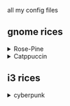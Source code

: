 all my config files

## gnome rices
<details>
  <summary>Rose-Pine</summary>
  
  
![not_found](/images/pine-rose-rice.png)
![not_found](/images/pine-rose-rice2.png)
![not_found](/images/pine-rose-rice3.png)
![not_found](/images/pine-rose-rice4.png)
![not_found](/images/pine-rose-rice5.png)

gnome extentions:
    blur my shell
    dash to dock
    gnome clipboard
    logo menu
    pop shell
    remove app menu
    top bar organizer
    unite
    user theme
    aylur's widgets
    workspace matrix
    Rounded Window Corners


themes for: 

    gnome (/gnome/rices/rose-pine)
    	gtk3
    	gtk4
    	gnome-shell
    	icons
    
	vscode (extentions + /vscodium/vscode_config)
	nvim (mainly from nvChad)
	text editor (gnome/rices/rose-pine/usr....../style.xml)
	alacritty (themes need to be set manually in the .config/alacritty folder)
	ranger (themes need to be set manually in the .config/alacritty folder)
	fierfox (extention)
	tmux
	duckduckgo


## tmux
i install the catppuccin theme for tmux because it looks better then replace the color scheme in theme plugins folder with
```conf
thm_bg="#191724"
thm_fg="#e0def4"
thm_cyan="#9ccfd8"
thm_black="#191724"
thm_gray="#26233a"
thm_magenta="#c4a7e7"
thm_pink="#eb6f92"
thm_red="#de3967"
thm_green="#9ccfd8"
thm_yellow="#f6c177"
thm_blue="#31748f"
thm_orange="#ebbcba"
thm_black4="#6e6a86"
```

plugins folder path example: 

the full config is ~/.config/tmux/plugins/<theme_plugin_name>/color_scheme.tmuxtheme

in my case it was ~/.config/tmux/plugins/tmux/catppuccin-mocha.tmuxtheme

## Font
jetbrains nerd font: https://www.nerdfonts.com/font-downloads

## duckduckgo

1. Visit <https://duckduckgo.com>
2. Right click and select the “Inspect” button.
3. Select the “Console” tab.
4. If you are using Firefox, type `allow pasting`.
5. Enter one of the following scripts

for rose-pine:
```js
const theme = [
	'1=-1', 'at=-1', 'ao=-1', 'aq=-1', 'ak=-1', 'ax=-1', 'av=1', 'ap=-1', 'au=-1', 'ay=b', 'ae=-1', '18=1',
	'7=191724', 'j=191724', '9=9ccfd8', 'x=31748f', 'aa=c4a7e7', '8=e0def4', '21=191724',
];

for (const item of theme) {
	document.cookie = `${item}; max-age=126144000; samesite=lax; secure`;
}
```

## zsh
syntax highlighting
suggestions


## aditional
random pokemon on terminal launch: https://github.com/Findarato/pokemon-colorscripts

pipes.sh: yay -S pipes.sh

color scripts: yay -S shell-color-scripts 
</details>




















<details>
  <summary>Catppuccin</summary>
  
  
![not_found](/images/catppuccin1.png)
![not_found](/images/catppuccin2.png)
![not_found](/images/catppuccin3.png)

## duckduckgo

```js
(function() {
  const colors = {
    latte: {
      base: "#eff1f5",
      blue: "#1e66f5",
      lavender: "#7287fd",
      mantle: "#e6e9ef",
      rosewater: "#dc8a78",
      text: "#4c4f69",
    },
    frappe: {
      base: "#303446",
      blue: "#8caaee",
      lavender: "#babbf1",
      mantle: "#292c3c",
      rosewater: "#f2d5cf",
      text: "#c6d0f5",
    },
    macchiato: {
      base: "#24273a",
      blue: "#8aadf4",
      lavender: "#b7bdf8",
      mantle: "#1e2030",
      rosewater: "#f4dbd6",
      text: "#cad3f5",
    },
    mocha: {
      base: "#1e1e2e",
      blue: "#89b4fa",
      lavender: "#b4befe",
      mantle: "#181825",
      rosewater: "#f5e0dc",
      text: "#cdd6f4",
    }
  };
  const flavour = window.prompt("Choose a theme:", "mocha");
  const blueLinks = confirm("Use blue links?");

  const ct = colors[flavour];
  const theme = [
    `21=${ct.mantle}`,
    `7=${ct.base}`,
    `8=${ct.text}`,
    `9=${blueLinks ? ct.blue : ct.rosewater}`,
    `aa=${ct.lavender}`,
    `ae=${flavour == "latte" ? -1 : ct.base}`,
    `j=${ct.mantle}`,
    `x=${blueLinks ? ct.blue : ct.rosewater}`,
  ];

  for (const item of theme) {
    document.cookie = `${item}; max-age=126144000; samesite=lax; secure`;
  }
})();

```

</details>






## i3 rices






<details>
  <summary>cyberpunk</summary>
  
  
![not_found](/images/i3_cyberpunk1.png)
![not_found](/images/i3_cyberpunk2.png)
![not_found](/images/i3_cyberpunk3.png)


## duckduckgo

```js
const theme = [
	'1=-1', 'at=-1', 'ao=-1', 'aq=-1', 'ak=-1', 'ax=-1', 'av=1', 'ap=-1', 'au=-1', 'ay=b', 'ae=-1', '18=1',
	'7=0c0618', 'j=0c0618', '9=A115A4', 'x=4ABEE4', 'aa=A39AF0', '8=e3cde6', '21=0c0618',
];

for (const item of theme) {
	document.cookie = `${item}; max-age=126144000; samesite=lax; secure`;
}
```


</details>